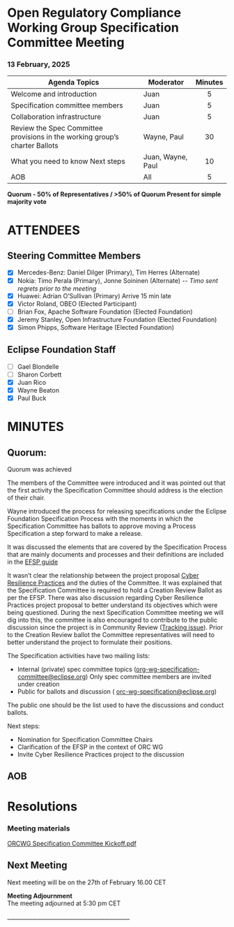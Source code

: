 # **Open Regulatory Compliance Working Group** Specification Committee Meeting

###  13 February, 2025 

| Agenda Topics | Moderator | Minutes |
| ----- | ----- | :---: |
| Welcome and introduction  |Juan | 5 |
| Specification committee members  |Juan| 5 |
| Collaboration infrastructure |Juan | 5 | 
| Review the Spec Committee provisions in the working group’s charter Ballots |Wayne, Paul | 30 |
| What you need to know Next steps   | Juan, Wayne, Paul | 10 |
| AOB | All | 5 |

**Quorum \- 50% of Representatives / \>50% of Quorum Present for simple majority vote**  
 

# ATTENDEES

## Steering Committee Members

- [x] Mercedes-Benz:  Daniel Dilger (Primary), Tim Herres (Alternate)  
- [x] Nokia: Timo Perala (Primary), Jonne Soininen (Alternate) *\-- Timo sent regrets prior to the meeting*  
- [x] Huawei: Adrian O’Sullivan (Primary) Arrive 15 min late
- [x] Victor Roland, OBEO (Elected Participant)  
- [ ] Brian Fox, Apache Software Foundation (Elected Foundation)  
- [x] Jeremy Stanley, Open Infrastructure Foundation (Elected Foundation)  
- [x] Simon Phipps, Software Heritage (Elected Foundation)

## Eclipse Foundation Staff

- [ ] Gael Blondelle  
- [ ] Sharon Corbett  
- [x] Juan Rico  
- [x] Wayne Beaton  
- [x] Paul Buck

# MINUTES

## Quorum: 

Quorum was achieved

The members of the Committee were introduced and it was pointed out that the first activity the Specification Committee should address is the election of their chair.

Wayne introduced the process for releasing specifications under the Eclipse Foundation Specification Process with the moments in which the Specification Committee has ballots to approve moving a Process Specification a step forward to make a release.

It was discussed the elements that are covered by the Specification Process that are mainly documents and processes and their definitions are included in the [EFSP guide](https://www.eclipse.org/projects/efsp/.)

It wasn’t clear the relationship between the project proposal [Cyber Resilience Practices](https://projects.eclipse.org/proposals/cyber-resilience-practices) and the duties of the Committee. It was explained that the Specification Committee is required to hold a Creation Review Ballot as per the EFSP. There was also discussion regarding Cyber Resilience Practices project proposal to better understand its objectives which were being questioned. During the next Specification Committee meeting we will dig into this, the committee is also encouraged to contribute to the public discussion since the project is in Community Review ([Tracking issue](https://gitlab.eclipse.org/eclipsefdn/emo-team/emo/-/issues/842#top)). Prior to the Creation Review ballot the Committee representatives will need to better understand the project to formulate their positions.

The Specification activities have two mailing lists:

- Internal (private) spec committee topics ([org-wg-specification-committee@eclipse.org](mailto:org-wg-specification-committee@eclipse.org)) Only spec committee members are invited under creation  
- Public for ballots and discussion ( [orc-wg-specification@eclipse.org](mailto:orc-wg-specification@eclipse.org))

The public one should be the list used to have the discussions and conduct ballots.

Next steps:

- Nomination for Specification Committee Chairs  
- Clarification of the EFSP in the context of ORC WG  
- Invite Cyber Resilience Practices project to the discussion

## AOB

# Resolutions

### Meeting materials

[ORCWG Specification Committee Kickoff.pdf](https://drive.google.com/file/d/1q446RpFzBd7bKWAxmtD7VtJFG_brfUIw/view?usp=sharing)

## Next Meeting

Next meeting will be on the 27th of February 16.00 CET

**Meeting Adjournment**  
The meeting adjourned at 5:30 pm CET

\_\_\_\_\_\_\_\_\_\_\_\_\_\_\_\_\_\_\_\_\_\_\_\_\_\_\_\_\_\_\_\_\_\_\_\_\_\_\_\_\_\_\_\_

